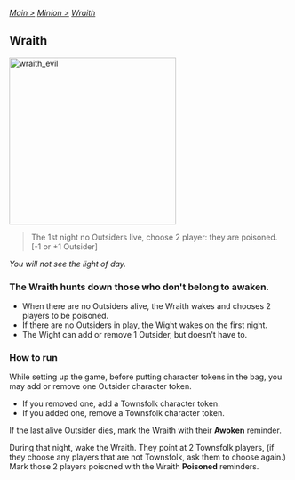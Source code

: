 [*Main >*](https://github.com/PowerofMoll/Mining-Timing---A-fancreation-to-Blood-on-the-Clocktower/blob/main/README.md)
[_Minion >_](https://github.com/PowerofMoll/Mining-Timing---A-fancreation-to-Blood-on-the-Clocktower/blob/main/Minion/README.md)
[_Wraith_](https://github.com/PowerofMoll/Mining-Timing---A-fancreation-to-Blood-on-the-Clocktower/blob/main/Minion/Wraith/README.md)

## Wraith

<img src="https://github.com/user-attachments/assets/73c2a4fe-1e16-45b1-a93c-333532fec7ca" alt="wraith_evil" width="300" height="300">

> The 1st night no Outsiders live, choose 2 player: they are poisoned. [-1 or +1 Outsider]

*You will not see the light of day.*

### **The Wraith hunts down those who don't belong to awaken.**
- When there are no Outsiders alive, the Wraith wakes and chooses 2 players to be poisoned.
- If there are no Outsiders in play, the Wight wakes on the first night.
- The Wight can add or remove 1 Outsider, but doesn't have to.

### How to run
While setting up the game, before putting character tokens in the bag, you may add or remove one Outsider character token. 
- If you removed one, add a Townsfolk character token.
- If you added one, remove a Townsfolk character token.

If the last alive Outsider dies, mark the Wraith with their **Awoken** reminder. 

During that night, wake the Wraith. They point at 2 Townsfolk players, (if they choose any players that are not Townsfolk, ask them to choose again.) Mark those 2 players poisoned with the Wraith **Poisoned** reminders.
